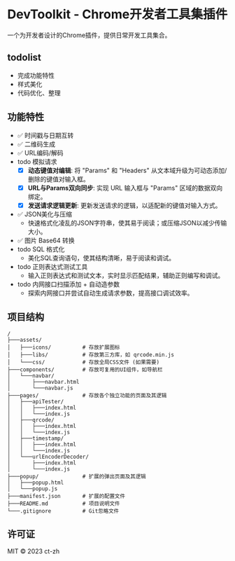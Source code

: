 # DevToolkit - Chrome开发者工具集插件

一个为开发者设计的Chrome插件，提供日常开发工具集合。

## todolist
- 完成功能特性
- 样式美化
- 代码优化、整理

## 功能特性
- ✅ 时间戳与日期互转
- ✅ 二维码生成
- ✅ URL编码/解码
- todo 模拟请求
  - [x] **动态键值对编辑**: 将 "Params" 和 "Headers" 从文本域升级为可动态添加/删除的键值对输入框。
  - [x] **URL与Params双向同步**: 实现 URL 输入框与 "Params" 区域的数据双向绑定。
  - [x] **发送请求逻辑更新**: 更新发送请求的逻辑，以适配新的键值对输入方式。
- ✅ JSON美化与压缩
  - 快速格式化凌乱的JSON字符串，使其易于阅读；或压缩JSON以减少传输大小。
- ✅ 图片 Base64 转换
- todo SQL 格式化
  - 美化SQL查询语句，使其结构清晰，易于阅读和调试。
- todo 正则表达式测试工具
  - 输入正则表达式和测试文本，实时显示匹配结果，辅助正则编写和调试。
- todo 内网接口扫描添加 + 自动造参数
  - 探索内网接口并尝试自动生成请求参数，提高接口调试效率。


## 项目结构
```
/
├───assets/
│   ├───icons/          # 存放扩展图标
│   ├───libs/           # 存放第三方库，如 qrcode.min.js
│   └───css/            # 存放全局CSS文件 (如果需要)
├───components/         # 存放可复用的UI组件，如导航栏
│   └───navbar/
│       ├───navbar.html
│       └───navbar.js
├───pages/              # 存放各个独立功能的页面及其逻辑
│   ├───apiTester/
│   │   ├───index.html
│   │   └───index.js
│   ├───qrcode/
│   │   ├───index.html
│   │   └───index.js
│   ├───timestamp/
│   │   ├───index.html
│   │   └───index.js
│   └───urlEncoderDecoder/
│       ├───index.html
│       └───index.js
├───popup/              # 扩展的弹出页面及其逻辑
│   ├───popup.html
│   └───popup.js
├───manifest.json       # 扩展的配置文件
├───README.md           # 项目说明文件
└───.gitignore          # Git忽略文件
```

## 许可证
MIT © 2023 ct-zh